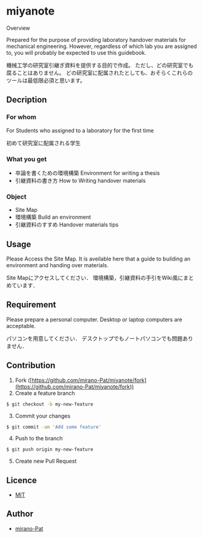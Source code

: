 miyanote
====

Overview  

Prepared for the purpose of providing laboratory handover materials for mechanical engineering. 
However, regardless of which lab you are assigned to, you will probably be expected to use this guidebook.

機械工学の研究室引継ぎ資料を提供する目的で作成。
ただし、どの研究室でも腐ることはありません。
どの研究室に配属されたとしても、おそらくこれらのツールは最低限必須と思います。 

## Decription

### For whom

For Students who assigned to a laboratory for the first time

初めて研究室に配属される学生 

### What you get

* 卒論を書くための環境構築 Environment for writing a thesis
* 引継資料の書き方 How to Writing handover materials

### Object

* Site Map
* 環境構築 Build an environment
* 引継資料のすすめ Handover materials tips

## Usage

Please Access the Site Map.
It is aveilable here that a guide to building an environment and handing over materials.

Site Mapにアクセスしてください．
環境構築，引継資料の手引をWiki風にまとめています．

## Requirement
Please prepare a personal computer.
Desktop or laptop computers are acceptable.

パソコンを用意してください．
デスクトップでもノートパソコンでも問題ありません．

## Contribution
1. Fork ([https://github.com/mirano-Pat/miyanote/fork](https://github.com/mirano-Pat/miyanote/fork))
2. Create a feature branch 
```bash
$ git checkout -b my-new-feature
```
3. Commit your changes
```bash
$ git commit -am 'Add some feature'
```
4. Push to the branch
```bash
$ git push origin my-new-feature
```
5. Create new Pull Request

## Licence
* [MIT](https://github.com/mirano-Pat/miyanote/blob/main/LICENSE)

## Author
* [mirano-Pat](https://github.com/mirano-Pat)
